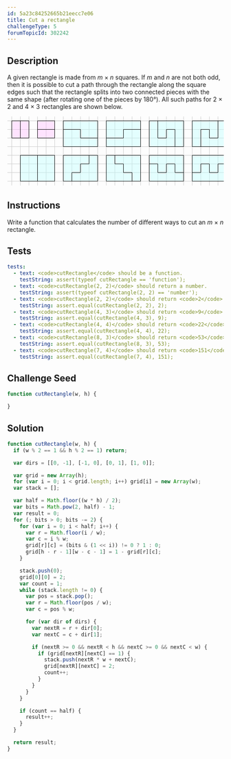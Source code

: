 ```yaml
---
id: 5a23c84252665b21eecc7e06
title: Cut a rectangle
challengeType: 5
forumTopicId: 302242
---
```


## Description

<section id='description'>

A given rectangle is made from *m* × *n* squares. If *m* and *n* are not both odd, then it is possible to cut a path through the rectangle along the square edges such that the rectangle splits into two connected pieces with the same shape (after rotating one of the pieces by 180°). All such paths for 2 × 2 and 4 × 3 rectangles are shown below.

<div style="width: 100%; text-align: center;">
  <svg xmlns="https://www.w3.org/2000/svg" xmlns:xlink="https://www.w3.org/1999/xlink" width="520" height="170" aria-hidden="true" alt="Diagram showing the possible paths for 2 by 2 and 4 by 3 rectangles">
    <style>
    .g { fill: none; stroke: #ccc }
    .s, .s2 { fill: #bff; stroke: black; fill-opacity: .4 }
    .s2 { fill: #fbf }
    .d { stroke:black; fill:none}
    </style>
    <defs>	<g id="m">
      <g id="h4"><g id="h2">
      <path id="h" d="m0 10h 640" class="g"/>
      <use xlink:href="#h" transform="translate(0,20)"/></g>
      <use xlink:href="#h2" transform="translate(0, 40)"/></g>
      <use xlink:href="#h4" transform="translate(0,80)"/>
      <g id="v8"><g id="v4"><g id="v2">
      <path id="v" d="m10 0v160 m 20 0 v-160" class="g"/>
      <use xlink:href="#v" transform="translate(40,0)"/></g>
      <use xlink:href="#v2" transform="translate(80,0)"/></g>
      <use xlink:href="#v4" transform="translate(160,0)"/></g>
      <use xlink:href="#v8" transform="translate(320,0)"/></g>
      <path id="b" d="m0 0h80v60h-80z" class="s"/>
    </defs>
    <g transform="translate(.5,.5)">
    <use xlink:href="#m"/>
    <g transform="translate(10,10)">
    <path d="m0 0v40h40v-40z" class="s2"/><path d="m20 0v40" class="d"/>
    <path d="m60 0v40h40v-40z" class="s2"/><path d="m60 20h40" class="d"/>
    <g transform="translate(120, 0)">
    <use xlink:href="#b"/><path d="m0 20h40v20h40" class="d"/></g>
    <g transform="translate(220, 0)">
    <use xlink:href="#b"/><path d="m0 40h40v-20h40" class="d"/></g>
    <g transform="translate(320, 0)">
    <use xlink:href="#b"/><path d="m20 0v40h20v-20h20v40" class="d"/></g>
    <g transform="translate(420, 0)">
    <use xlink:href="#b"/><path d="m60 0v40h-20v-20h-20v40" class="d"/></g>
    <g transform="translate(20, 80)">
    <use xlink:href="#b"/><path d="m40 0v60" class="d"/></g>
    <g transform="translate(120, 80)">
    <use xlink:href="#b"/><path d="m60 0v20h-20v20h-20v20" class="d"/></g>
    <g transform="translate(220, 80)">
    <use xlink:href="#b"/><path d="m20 0v20h20v20h20v20" class="d"/></g>
    <g transform="translate(320, 80)">
    <use xlink:href="#b"/><path d="m0 20h20v20h20v-20h20v20h20" class="d"/></g>
    <g transform="translate(420, 80)">
    <use xlink:href="#b"/><path d="m0 40h20v-20h20v20h20v-20h20" class="d"/></g>
    </g></g>
    </svg>
  </div>

</section>

## Instructions

<section id='instructions'>

Write a function that calculates the number of different ways to cut an *m* × *n* rectangle.

</section>

## Tests

<section id='tests'>

```yml
tests:
  - text: <code>cutRectangle</code> should be a function.
    testString: assert(typeof cutRectangle == 'function');
  - text: <code>cutRectangle(2, 2)</code> should return a number.
    testString: assert(typeof cutRectangle(2, 2) == 'number');
  - text: <code>cutRectangle(2, 2)</code> should return <code>2</code>.
    testString: assert.equal(cutRectangle(2, 2), 2);
  - text: <code>cutRectangle(4, 3)</code> should return <code>9</code>.
    testString: assert.equal(cutRectangle(4, 3), 9);
  - text: <code>cutRectangle(4, 4)</code> should return <code>22</code>.
    testString: assert.equal(cutRectangle(4, 4), 22);
  - text: <code>cutRectangle(8, 3)</code> should return <code>53</code>.
    testString: assert.equal(cutRectangle(8, 3), 53);
  - text: <code>cutRectangle(7, 4)</code> should return <code>151</code>.
    testString: assert.equal(cutRectangle(7, 4), 151);
```

</section>

## Challenge Seed

<section id='challengeSeed'>

<div id='js-seed'>

```js
function cutRectangle(w, h) {

}
```

</div>

</section>

## Solution

<section id='solution'>

```js
function cutRectangle(w, h) {
  if (w % 2 == 1 && h % 2 == 1) return;

  var dirs = [[0, -1], [-1, 0], [0, 1], [1, 0]];

  var grid = new Array(h);
  for (var i = 0; i < grid.length; i++) grid[i] = new Array(w);
  var stack = [];

  var half = Math.floor((w * h) / 2);
  var bits = Math.pow(2, half) - 1;
  var result = 0;
  for (; bits > 0; bits -= 2) {
    for (var i = 0; i < half; i++) {
      var r = Math.floor(i / w);
      var c = i % w;
      grid[r][c] = (bits & (1 << i)) != 0 ? 1 : 0;
      grid[h - r - 1][w - c - 1] = 1 - grid[r][c];
    }

    stack.push(0);
    grid[0][0] = 2;
    var count = 1;
    while (stack.length != 0) {
      var pos = stack.pop();
      var r = Math.floor(pos / w);
      var c = pos % w;

      for (var dir of dirs) {
        var nextR = r + dir[0];
        var nextC = c + dir[1];

        if (nextR >= 0 && nextR < h && nextC >= 0 && nextC < w) {
          if (grid[nextR][nextC] == 1) {
            stack.push(nextR * w + nextC);
            grid[nextR][nextC] = 2;
            count++;
          }
        }
      }
    }

    if (count == half) {
      result++;
    }
  }

  return result;
}
```

</section>
